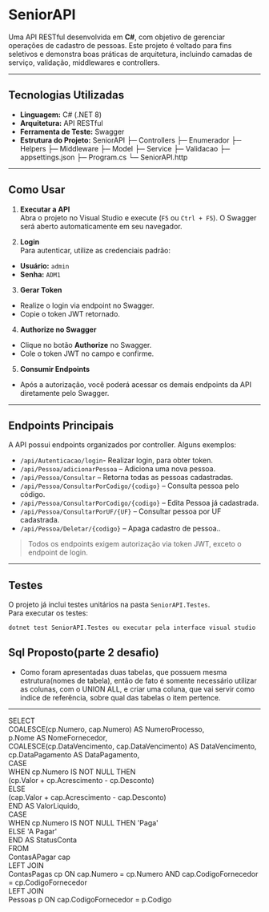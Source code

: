 # SeniorAPI

Uma API RESTful desenvolvida em **C#**, com objetivo de gerenciar operações de cadastro de pessoas. Este projeto é voltado para fins seletivos e demonstra boas práticas de arquitetura, incluindo camadas de serviço, validação, middlewares e controllers.

---

## Tecnologias Utilizadas

- **Linguagem:** C# (.NET 8)
- **Arquitetura:** API RESTful
- **Ferramenta de Teste:** Swagger
- **Estrutura do Projeto:**
SeniorAPI
├─ Controllers
├─ Enumerador
├─ Helpers
├─ Middleware
├─ Model
├─ Service
├─ Validacao
├─ appsettings.json
├─ Program.cs
└─ SeniorAPI.http

---

## Como Usar

1. **Executar a API**  
 Abra o projeto no Visual Studio e execute (`F5` ou `Ctrl + F5`). O Swagger será aberto automaticamente em seu navegador.

2. **Login**  
 Para autenticar, utilize as credenciais padrão:  
 - **Usuário:** `admin`  
 - **Senha:** `ADM1`  

3. **Gerar Token**  
 - Realize o login via endpoint no Swagger.  
 - Copie o token JWT retornado.

4. **Authorize no Swagger**  
 - Clique no botão **Authorize** no Swagger.  
 - Cole o token JWT no campo e confirme.

5. **Consumir Endpoints**  
 - Após a autorização, você poderá acessar os demais endpoints da API diretamente pelo Swagger.

---

## Endpoints Principais

A API possui endpoints organizados por controller. Alguns exemplos:
- `/api/Autenticacao/login`- Realizar login, para obter token.
- `/api/Pessoa/adicionarPessoa` – Adiciona uma nova pessoa.
- `/api/Pessoa/Consultar` – Retorna todas as pessoas cadastradas.
- `/api/Pessoa/ConsultarPorCodigo/{codigo}` – Consulta pessoa pelo código.
- `/api/Pessoa/ConsultarPorCodigo/{codigo}` – Edita Pessoa já cadastrada.
- `/api/Pessoa/ConsultarPorUF/{UF}` – Consultar pessoa por UF cadastrada.
- `/api/Pessoa/Deletar/{codigo}` – Apaga cadastro de pessoa..

> Todos os endpoints exigem autorização via token JWT, exceto o endpoint de login.

---

## Testes

O projeto já inclui testes unitários na pasta `SeniorAPI.Testes`.  
Para executar os testes:

```bash
dotnet test SeniorAPI.Testes ou executar pela interface visual studio

````

## Sql Proposto(parte 2 desafio)

 - Como foram apresentadas duas tabelas, que possuem mesma estrutura(nomes de tabela), então de fato é somente necessário utilizar as colunas, com o UNION ALL, e criar uma coluna, que vai servir como indice de referência, sobre qual das tabelas o item pertence.
----
SELECT  
    COALESCE(cp.Numero, cap.Numero) AS NumeroProcesso,  
    p.Nome AS NomeFornecedor,  
    COALESCE(cp.DataVencimento, cap.DataVencimento) AS DataVencimento,  
    cp.DataPagamento AS DataPagamento,  
    CASE  
        WHEN cp.Numero IS NOT NULL THEN   
            (cp.Valor + cp.Acrescimento - cp.Desconto)  
        ELSE   
            (cap.Valor + cap.Acrescimento - cap.Desconto)  
    END AS ValorLiquido,  
    CASE  
        WHEN cp.Numero IS NOT NULL THEN 'Paga'  
        ELSE 'A Pagar'  
    END AS StatusConta  
FROM  
    ContasAPagar cap  
LEFT JOIN  
    ContasPagas cp ON cap.Numero = cp.Numero AND cap.CodigoFornecedor = cp.CodigoFornecedor  
LEFT JOIN  
    Pessoas p ON cap.CodigoFornecedor = p.Codigo  
